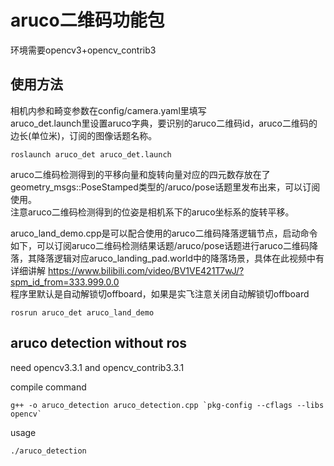 # aruco二维码功能包

环境需要opencv3+opencv_contrib3  

## 使用方法

相机内参和畸变参数在config/camera.yaml里填写  
aruco_det.launch里设置aruco字典，要识别的aruco二维码id，aruco二维码的边长(单位米)，订阅的图像话题名称。  
```
roslaunch aruco_det aruco_det.launch
```

aruco二维码检测得到的平移向量和旋转向量对应的四元数存放在了geometry_msgs::PoseStamped类型的/aruco/pose话题里发布出来，可以订阅使用。  
注意aruco二维码检测得到的位姿是相机系下的aruco坐标系的旋转平移。  

aruco_land_demo.cpp是可以配合使用的aruco二维码降落逻辑节点，启动命令如下，可以订阅aruco二维码检测结果话题/aruco/pose话题进行aruco二维码降落，其降落逻辑对应aruco_landing_pad.world中的降落场景，具体在此视频中有详细讲解 https://www.bilibili.com/video/BV1VE421T7wJ/?spm_id_from=333.999.0.0   
程序里默认是自动解锁切offboard，如果是实飞注意关闭自动解锁切offboard   
```
rosrun aruco_det aruco_land_demo
```

## aruco detection without ros

need opencv3.3.1 and opencv_contrib3.3.1

compile command
```
g++ -o aruco_detection aruco_detection.cpp `pkg-config --cflags --libs opencv`

```
usage
```
./aruco_detection
```


